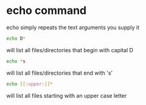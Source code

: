 # echo command

echo simply repeats the text arguments you supply it

```sh
echo D*
```

will list all files/directories that begin with capital D

```sh
echo *s
```

will list all files/directories that end with 's'

```sh
echo [[:upper:]]*
```

will list all files starting with an upper case letter
